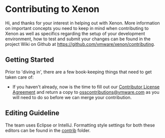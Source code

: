# Contributing to Xenon

Hi, and thanks for your interest in helping out with Xenon.  More information on important concepts you need to keep in mind when contributing to Xenon as well as specifics regarding the setup of your development environment, how to test and submit your changes can be found in the project Wiki on Github at https://github.com/vmware/xenon/contributing.  

## Getting Started
Prior to 'diving in', there are a few book-keeping things that need to get taken care of:  

* If you haven't already, now is the time to fill out our [Contributor License Agreement](http://vmware.github.io/photon/assets/files/vmware_cla.pdf) and return a copy to [osscontributions@vmware.com](mailto:osscontributions@vmware.com) as you will need to do so before we can merge your contribution. 

## Editing Guideline

The team uses Eclipse or IntelliJ. Formatting style settings for both these editors can be found in the
[contrib](https://github.com/vmware/xenon/tree/master/contrib) folder.

